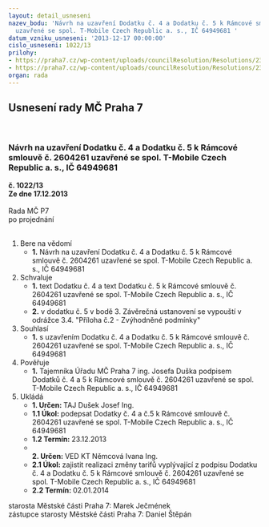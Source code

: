 ```yaml
---
layout: detail_usneseni
nazev_bodu: 'Návrh na uzavření Dodatku č. 4 a Dodatku č. 5 k Rámcové smlouvě č. 2604261
  uzavřené se spol. T-Mobile Czech Republic a. s., IČ 64949681 '
datum_vzniku_usneseni: '2013-12-17 00:00:00'
cislo_usneseni: 1022/13
prilohy:
- https://praha7.cz/wp-content/uploads/councilResolution/Resolutions/23359/67-13-p%c5%99%c3%adloha%c4%8d.3_-cen%c3%adk_t-mobile.pdf
- https://praha7.cz/wp-content/uploads/councilResolution/Resolutions/23359/67-13-p%c5%99%c3%adloha%c4%8d.4-v%c3%bdpist-mobile.mht
organ: rada
---
```

<div id="ucUsn_pList" class="usn">
	<span><h2>Usnesení rady MČ Praha 7 </h2>
<br></span><div class="standBody">
<span><h3>Návrh na uzavření Dodatku č. 4 a Dodatku č. 5 k Rámcové smlouvě č. 2604261 uzavřené se spol. T-Mobile Czech Republic a. s., IČ 64949681 </h3></span><div class="center">
		<strong>č. 1022/13</strong><br>
	</div>
<div class="center">
		<strong>Ze dne 17.12.2013</strong><br><br>
	</div>Rada MČ P7<br> po projednání<br><br><ol>
<li>Bere na vědomí<ul><li>
<strong>1.</strong> Návrh na uzavření Dodatku č. 4 a Dodatku č. 5 k Rámcové smlouvě č. 2604261 uzavřené se spol. T-Mobile Czech Republic a. s., IČ 64949681 </li></ul>
</li>
<li>Schvaluje<ul>
<li>
<strong>1.</strong> text Dodatku č. 4 a text Dodatku č. 5 k Rámcové smlouvě č. 2604261 uzavřené  se spol. T-Mobile Czech Republic a. s., IČ 64949681 </li>
<li>
<strong>2.</strong> v dodatku č. 5 v bodě 3. Závěrečná ustanovení se vypouští v odrážce 3.4. "Příloha č.2 - Zvýhodněné podmínky" </li>
</ul>
</li>
<li>Souhlasí<ul><li>
<strong>1.</strong> s uzavřením Dodatku č. 4 a Dodatku č. 5 k Rámcové smlouvě č. 2604261 uzavřené se spol. T-Mobile Czech Republic a. s., IČ 64949681         </li></ul>
</li>
<li>Pověřuje<ul><li>
<strong>1.</strong> Tajemníka Úřadu MČ Praha 7 ing. Josefa Duška podpisem Dodatků č. 4 a 5  k Rámcové smlouvě č. 2604261 uzavřené se spol. T-Mobile Czech Republic a. s., IČ 64949681    </li></ul>
</li>
<li>Ukládá<ul>
<li>
<strong>1. Určen: </strong>TAJ Dušek Josef Ing.</li>
<li>
<strong>1.1 Úkol: </strong>podepsat Dodatky č. 4 a č.5 k Rámcové smlouvě č. 2604261 uzavřené se spol. T-Mobile Czech Republic a. s., IČ 64949681    </li>
<li>
<strong>1.2 Termín: </strong>23.12.2013</li>
<li>
<strong><br>2. Určen: </strong>VED KT Němcová Ivana Ing.</li>
<li>
<strong>2.1 Úkol: </strong>zajistit realizaci změny tarifů vyplývající z podpisu Dodatku č. 4 a Dodatku č. 5 k Rámcové smlouvě č. 2604261 uzavřené se spol. T-Mobile Czech Republic a. s., IČ 64949681    </li>
<li>
<strong>2.2 Termín: </strong>02.01.2014</li>
</ul>
</li>
</ol>starosta Městské části Praha 7: Marek Ječmének<br>zástupce starosty Městské části Praha 7: Daniel Štěpán 
</div>
</div>